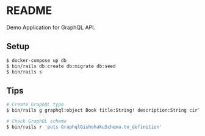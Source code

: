 # README

Demo Application for GraphQL API.

## Setup
```bash
$ docker-compose up db
$ bin/rails db:create db:migrate db:seed
$ bin/rails s
```

## Tips
```bash
# Create GraphQL type
$ bin/rails g graphql:object Book title:String! description:String cirlce:Circle! price:Int pages:Int event:[Event]

# Check GraphQL schema
$ bin/rails r 'puts GraphqlGishohakuSchema.to_definition'
```
